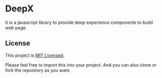 # DeepX

It is a javascript library to provide deep experience components to build web page.

## License

This project is [MIT Licensed](./LICENSE).

Please feel free to import this into your project. And you can also clone or fork the repository as you want.
